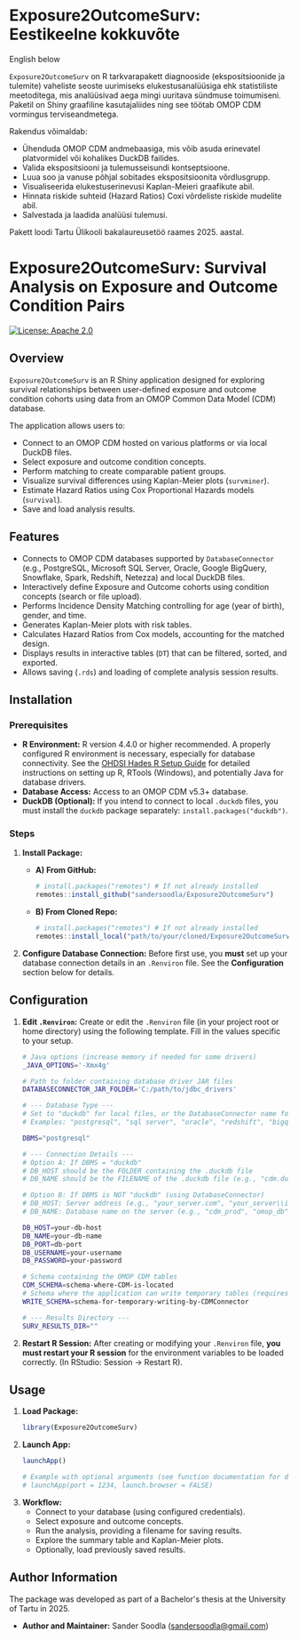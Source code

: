# Exposure2OutcomeSurv: Eestikeelne kokkuvõte 
English below

`Exposure2OutcomeSurv` on R tarkvarapakett diagnooside (ekspositsioonide ja tulemite) vaheliste seoste uurimiseks elukestusanalüüsiga ehk statistiliste meetoditega, mis analüüsivad aega mingi uuritava sündmuse toimumiseni.
Paketil on Shiny graafiline kasutajaliides ning see töötab OMOP CDM vormingus terviseandmetega.

Rakendus võimaldab:

* Ühenduda OMOP CDM andmebaasiga, mis võib asuda erinevatel platvormidel või kohalikes DuckDB failides.
* Valida ekspositsiooni ja tulemusseisundi kontseptsioone.
* Luua soo ja vanuse põhjal sobitades ekspositsioonita võrdlusgrupp.
* Visualiseerida elukestuserinevusi Kaplan-Meieri graafikute abil.
* Hinnata riskide suhteid (Hazard Ratios) Coxi võrdeliste riskide mudelite abil.
* Salvestada ja laadida analüüsi tulemusi.

Pakett loodi Tartu Ülikooli bakalaureusetöö raames 2025. aastal.

# Exposure2OutcomeSurv: Survival Analysis on Exposure and Outcome Condition Pairs

[![License: Apache 2.0](https://img.shields.io/badge/License-Apache_2.0-blue.svg)](https://opensource.org/licenses/Apache-2.0)

## Overview

`Exposure2OutcomeSurv` is an R Shiny application designed for exploring survival relationships between user-defined exposure and outcome condition cohorts using data from an OMOP Common Data Model (CDM) database.

The application allows users to:
* Connect to an OMOP CDM hosted on various platforms or via local DuckDB files.
* Select exposure and outcome condition concepts.
* Perform matching to create comparable patient groups.
* Visualize survival differences using Kaplan-Meier plots (`survminer`).
* Estimate Hazard Ratios using Cox Proportional Hazards models (`survival`).
* Save and load analysis results.

## Features

* Connects to OMOP CDM databases supported by `DatabaseConnector` (e.g., PostgreSQL, Microsoft SQL Server, Oracle, Google BigQuery, Snowflake, Spark, Redshift, Netezza) and local DuckDB files.
* Interactively define Exposure and Outcome cohorts using condition concepts (search or file upload).
* Performs Incidence Density Matching controlling for age (year of birth), gender, and time.
* Generates Kaplan-Meier plots with risk tables.
* Calculates Hazard Ratios from Cox models, accounting for the matched design.
* Displays results in interactive tables (`DT`) that can be filtered, sorted, and exported.
* Allows saving (`.rds`) and loading of complete analysis session results.

## Installation

### Prerequisites

* **R Environment:** R version 4.4.0 or higher recommended. A properly configured R environment is necessary, especially for database connectivity. See the [OHDSI Hades R Setup Guide](https://ohdsi.github.io/Hades/rSetup.html) for detailed instructions on setting up R, RTools (Windows), and potentially Java for database drivers.
* **Database Access:** Access to an OMOP CDM v5.3+ database.
* **DuckDB (Optional):** If you intend to connect to local `.duckdb` files, you must install the `duckdb` package separately: `install.packages("duckdb")`.

### Steps

1.  **Install Package:**
    * **A) From GitHub:**
        ```R
        # install.packages("remotes") # If not already installed
        remotes::install_github("sandersoodla/Exposure2OutcomeSurv")
        ```
    * **B) From Cloned Repo:**
        ```R
        # install.packages("remotes") # If not already installed
        remotes::install_local("path/to/your/cloned/Exposure2OutcomeSurv")
        ```

3.  **Configure Database Connection:** Before first use, you **must** set up your database connection details in an `.Renviron` file. See the **Configuration** section below for details.

## Configuration

1.  **Edit `.Renviron`:** Create or edit the `.Renviron` file (in your project root or home directory) using the following template. Fill in the values specific to your setup.

    ```bash
    # Java options (increase memory if needed for some drivers)
    _JAVA_OPTIONS='-Xmx4g'

    # Path to folder containing database driver JAR files
    DATABASECONNECTOR_JAR_FOLDER='C:/path/to/jdbc_drivers'

    # --- Database Type ---
    # Set to "duckdb" for local files, or the DatabaseConnector name for others
    # Examples: "postgresql", "sql server", "oracle", "redshift", "bigquery"
    
    DBMS="postgresql"
    
    # --- Connection Details ---
    # Option A: If DBMS = "duckdb"
    # DB_HOST should be the FOLDER containing the .duckdb file
    # DB_NAME should be the FILENAME of the .duckdb file (e.g., "cdm.duckdb")

    # Option B: If DBMS is NOT "duckdb" (using DatabaseConnector)
    # DB_HOST: Server address (e.g., "your_server.com", "your_server\\instance")
    # DB_NAME: Database name on the server (e.g., "cdm_prod", "omop_db")

    DB_HOST=your-db-host
    DB_NAME=your-db-name
    DB_PORT=db-port
    DB_USERNAME=your-username
    DB_PASSWORD=your-password

    # Schema containing the OMOP CDM tables
    CDM_SCHEMA=schema-where-CDM-is-located
    # Schema where the application can write temporary tables (requires WRITE access)
    WRITE_SCHEMA=schema-for-temporary-writing-by-CDMConnector

    # --- Results Directory ---
    SURV_RESULTS_DIR=""

    ```

2.  **Restart R Session:** After creating or modifying your `.Renviron` file, **you must restart your R session** for the environment variables to be loaded correctly. (In RStudio: Session -> Restart R).

## Usage

1.  **Load Package:**
    ```R
    library(Exposure2OutcomeSurv)
    ```
2.  **Launch App:**
    ```R
    launchApp()

    # Example with optional arguments (see function documentation for details):
    # launchApp(port = 1234, launch.browser = FALSE)
    ```
3.  **Workflow:**
    * Connect to your database (using configured credentials).
    * Select exposure and outcome concepts.
    * Run the analysis, providing a filename for saving results.
    * Explore the summary table and Kaplan-Meier plots.
    * Optionally, load previously saved results.

## Author Information
The package was developed as part of a Bachelor's thesis at the University of Tartu in 2025.
* **Author and Maintainer:** Sander Soodla (<sandersoodla@gmail.com>)
